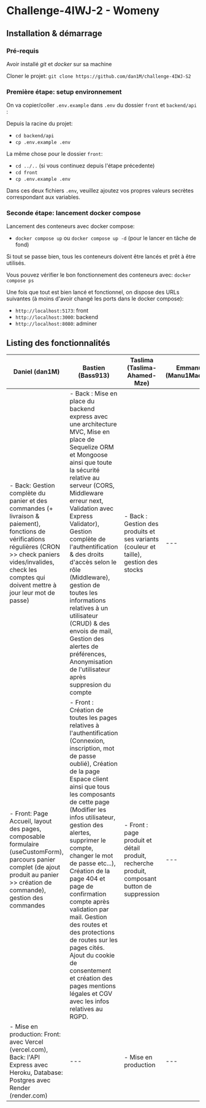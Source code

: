 # Challenge-4IWJ-2 - Womeny

## Installation & démarrage

### Pré-requis

Avoir installé *git* et *docker* sur sa machine 

Cloner le projet: `git clone https://github.com/dan1M/challenge-4IWJ-S2`

### Première étape: setup environnement
On va copier/coller `.env.example` dans `.env` du dossier `front` et `backend/api` : 

Depuis la racine du projet:
- `cd backend/api`
- `cp .env.example .env`

La même chose pour le dossier `front`:
- `cd ../..` (si vous continuez depuis l'étape précedente)
- `cd front`
- `cp .env.example .env`

Dans ces deux fichiers `.env`, veuillez ajoutez vos propres valeurs secrètes correspondant aux variables.

### Seconde étape: lancement docker compose
Lancement des conteneurs avec docker compose:
- `docker compose up` ou `docker compose up -d` (pour le lancer en tâche de fond)

Si tout se passe bien, tous les conteneurs doivent être lancés et prêt à être utilisés.

Vous pouvez vérifier le bon fonctionnement des conteneurs avec: `docker compose ps`

Une fois que tout est bien lancé et fonctionnel, on dispose des URLs suivantes (à moins d'avoir changé les ports dans le docker compose):
- `http://localhost:5173`: front
- `http://localhost:3000`: backend
- `http://localhost:8080`: adminer

## Listing des fonctionnalités

| Daniel (dan1M) | Bastien (Bass913) | Taslima (Taslima-Ahamed-Mze) | Emmanuella (Manu1Mackenzii) |
| --- | --- | --- | --- |
| - Back: Gestion complète du panier et des commandes (+ livraison & paiement), fonctions de vérifications régulières (CRON >> check paniers vides/invalides, check les comptes qui doivent mettre à jour leur mot de passe)  | - Back : Mise en place du backend express avec une architecture MVC, Mise en place de Sequelize ORM et Mongoose ainsi que toute la sécurité relative au serveur (CORS, Middleware erreur next, Validation avec Express Validator), Gestion complète de l'authentification & des droits d'accès selon le rôle (Middleware), gestion de toutes les informations relatives à un utilisateur (CRUD) & des envois de mail, Gestion des alertes de préférences, Anonymisation de l'utilisateur après suppresion du compte | - Back : Gestion des produits et ses variants (couleur et taille), gestion des stocks | --- |
| - Front: Page Accueil, layout des pages,  composable formulaire (useCustomForm), parcours panier complet (de ajout produit au panier >> création de commande), gestion des commandes | - Front : Création de toutes les pages relatives à l'authentification (Connexion, inscription, mot de passe oublié), Création de la page Espace client ainsi que tous les composants de cette page (Modifier les infos utilisateur, gestion des alertes, supprimer le compte, changer le mot de passe etc...), Création de la page 404 et page de confirmation compte après validation par mail. Gestion des routes et des protections de routes sur les pages cités. Ajout du cookie de consentement et création des pages mentions légales et CGV avec les infos relatives au RGPD. | - Front : page produit et détail produit, recherche produit, composant button de suppression | --- |
| - Mise en production: Front: avec Vercel (vercel.com), Back: l'API Express avec Heroku, Database: Postgres avec Render (render.com) | --- | - Mise en production | --- |

